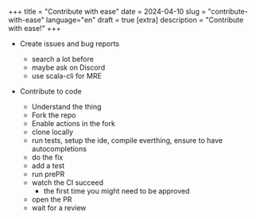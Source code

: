 +++
title = "Contribute with ease"
date = 2024-04-10
slug = "contribute-with-ease"
language="en"
draft = true
[extra]
description = "Contribute with ease!"
+++

- Create issues and bug reports
    - search a lot before
    - maybe ask on Discord
    - use scala-cli for MRE

- Contribute to code
    - Understand the thing
    - Fork the repo
    - Enable actions in the fork
    - clone locally
    - run tests, setup the ide, compile everthing, ensure to have autocompletions
    - do the fix
    - add a test
    - run prePR
    - watch the CI succeed
        - the first time you might need to be approved
    - open the PR
    - wait for a review